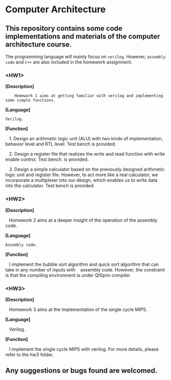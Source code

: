 # Computer Architecture
## This repository contains some code implementations and materials of the computer architecture course.

The programming language will mainly focus on `verilog`. However, `assembly code` and `C++` are also included in the homework assignment.

### **\<HW1\>**

**[Description]** 
    
    
```    
    Homework 1 aims at getting familiar with verilog and implementing some simple functions. 
```

**[Language]**    
    
    Verilog.

**[Function]**    

    1. Design an arithmetic logic unit (ALU) with two kinds of implementation, behavior level and 
       RTL level. Test bench is provided. 
               
    2. Design a register file that realizes the write and read function with write enable control.
       Test bench. is provided.
               
    3. Design a simple calculator based on the previously designed arithmetic logic unit and 
       register file. However, to act more like a real calculator, we incorporate a multiplexer
       into our design, which enables us to write data into the calculator. Test bench is provided.








### **\<HW2\>**

**[Description]** 

    Homework 2 aims at a deeper insight of the operation of the assembly code.

**[Language]**    

    Assembly code.

**[Function]**    

    I implement the bubble sort algorithm and quick sort algorithm that can take in any number of inputs with 
    assembly code. However, the constraint is that the compiling environment is under QtSpim compiler. 







### **\<HW3\>**

**[Description]** 

    Homework 3 aims at the implementation of the single cycle MIPS.

**[Language]**    

    Verilog.

**[Function]**    

    I implement the single cycle MIPS with verilog. For more details, please refer to the hw3 folder.





## Any suggestions or bugs found are welcomed.
